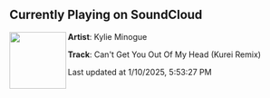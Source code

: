 ## Currently Playing on SoundCloud

[<img align="left" width="100" src="https://i1.sndcdn.com/artworks-qv5RyxIza7izzxAe-ne3uIQ-t500x500.png">](https://soundcloud.com/kureimusic/cant-get-you-out-of-my-head-kurei-remix?in=saxurn/sets/causal-cones)

**Artist**: Kylie Minogue 

**Track**: Can't Get You Out Of My Head (Kurei Remix)

Last updated at 1/10/2025, 5:53:27 PM
